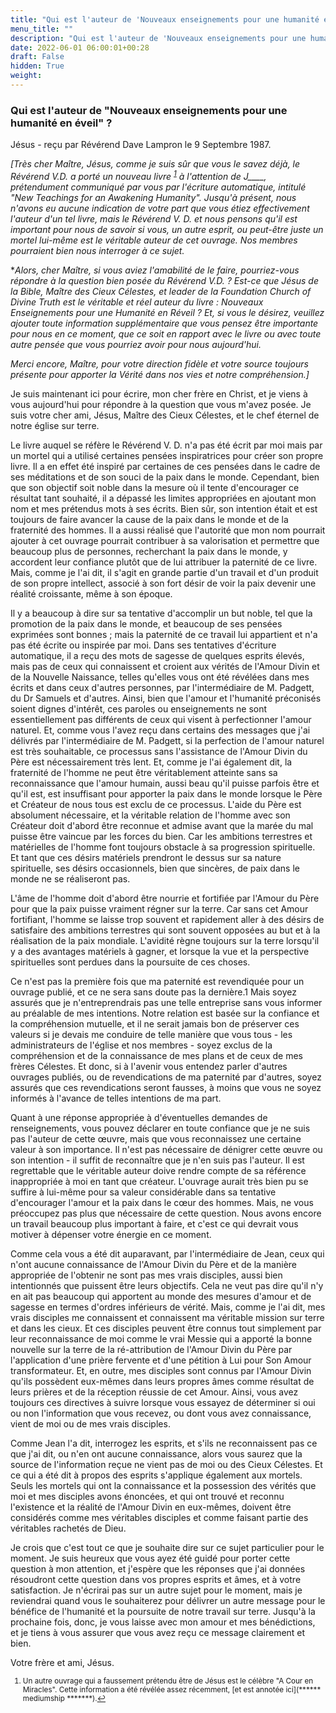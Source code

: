 ```yaml
---
title: "Qui est l'auteur de 'Nouveaux enseignements pour une humanité en éveil' ?"
menu_title: ""
description: "Qui est l'auteur de 'Nouveaux enseignements pour une humanité en éveil' ?"
date: 2022-06-01 06:00:01+00:28
draft: False
hidden: True
weight:
---
```

### Qui est l'auteur de "Nouveaux enseignements pour une humanité en éveil" ?

Jésus - reçu par Révérend Dave Lampron le 9 Septembre 1987.

*[Très cher Maître, Jésus, comme je suis sûr que vous le savez déjà, le Révérend V.D. a porté un nouveau livre <sup id="a1">[1](#f1)</sup> à l'attention de J____, prétendument communiqué par vous par l'écriture automatique, intitulé "New Teachings for an Awakening Humanity". Jusqu'à présent, nous n'avons eu aucune indication de votre part que vous étiez effectivement l'auteur d'un tel livre, mais le Révérend V. D. et nous pensons qu'il est important pour nous de savoir si vous, un autre esprit, ou peut-être juste un mortel lui-même est le véritable auteur de cet ouvrage. Nos membres pourraient bien nous interroger à ce sujet.*

**Alors, cher Maître, si vous aviez l'amabilité de le faire, pourriez-vous répondre à la question bien posée du Révérend V.D. ? Est-ce que Jésus de la Bible, Maître des Cieux Célestes, et leader de la Foundation Church of Divine Truth est le véritable et réel auteur du livre : Nouveaux Enseignements pour une Humanité en Réveil ? Et, si vous le désirez, veuillez ajouter toute information supplémentaire que vous pensez être importante pour nous en ce moment, que ce soit en rapport avec le livre ou avec toute autre pensée que vous pourriez avoir pour nous aujourd'hui.*

*Merci encore, Maître, pour votre direction fidèle et votre source toujours présente pour apporter la Vérité dans nos vies et notre compréhension.]*

Je suis maintenant ici pour écrire, mon cher frère en Christ, et je viens à vous aujourd'hui pour répondre à la question que vous m'avez posée. Je suis votre cher ami, Jésus, Maître des Cieux Célestes, et le chef éternel de notre église sur terre.

Le livre auquel se réfère le Révérend V. D. n'a pas été écrit par moi mais par un mortel qui a utilisé certaines pensées inspiratrices pour créer son propre livre. Il a en effet été inspiré par certaines de ces pensées dans le cadre de ses méditations et de son souci de la paix dans le monde. Cependant, bien que son objectif soit noble dans la mesure où il tente d'encourager ce résultat tant souhaité, il a dépassé les limites appropriées en ajoutant mon nom et mes prétendus mots à ses écrits. Bien sûr, son intention était et est toujours de faire avancer la cause de la paix dans le monde et de la fraternité des hommes. Il a aussi réalisé que l'autorité que mon nom pourrait ajouter à cet ouvrage pourrait contribuer à sa valorisation et permettre que beaucoup plus de personnes, recherchant la paix dans le monde, y accordent leur confiance plutôt que de lui attribuer la paternité de ce livre. Mais, comme je l'ai dit, il s'agit en grande partie d'un travail et d'un produit de son propre intellect, associé à son fort désir de voir la paix devenir une réalité croissante, même à son époque.

Il y a beaucoup à dire sur sa tentative d'accomplir un but noble, tel que la promotion de la paix dans le monde, et beaucoup de ses pensées exprimées sont bonnes ; mais la paternité de ce travail lui appartient et n'a pas été écrite ou inspirée par moi. Dans ses tentatives d'écriture automatique, il a reçu des mots de sagesse de quelques esprits élevés, mais pas de ceux qui connaissent et croient aux vérités de l'Amour Divin et de la Nouvelle Naissance, telles qu'elles vous ont été révélées dans mes écrits et dans ceux d'autres personnes, par l'intermédiaire de M. Padgett, du Dr Samuels et d'autres. Ainsi, bien que l'amour et l'humanité préconisés soient dignes d'intérêt, ces paroles ou enseignements ne sont essentiellement pas différents de ceux qui visent à perfectionner l'amour naturel. Et, comme vous l'avez reçu dans certains des messages que j'ai délivrés par l'intermédiaire de M. Padgett, si la perfection de l'amour naturel est très souhaitable, ce processus sans l'assistance de l'Amour Divin du Père est nécessairement très lent. Et, comme je l'ai également dit, la fraternité de l'homme ne peut être véritablement atteinte sans sa reconnaissance que l'amour humain, aussi beau qu'il puisse parfois être et qu'il est, est insuffisant pour apporter la paix dans le monde lorsque le Père et Créateur de nous tous est exclu de ce processus. L'aide du Père est absolument nécessaire, et la véritable relation de l'homme avec son Créateur doit d'abord être reconnue et admise avant que la marée du mal puisse être vaincue par les forces du bien. Car les ambitions terrestres et matérielles de l'homme font toujours obstacle à sa progression spirituelle. Et tant que ces désirs matériels prendront le dessus sur sa nature spirituelle, ses désirs occasionnels, bien que sincères, de paix dans le monde ne se réaliseront pas.

L'âme de l'homme doit d'abord être nourrie et fortifiée par l'Amour du Père pour que la paix puisse vraiment régner sur la terre. Car sans cet Amour fortifiant, l'homme se laisse trop souvent et rapidement aller à des désirs de satisfaire des ambitions terrestres qui sont souvent opposées au but et à la réalisation de la paix mondiale. L'avidité règne toujours sur la terre lorsqu'il y a des avantages matériels à gagner, et lorsque la vue et la perspective spirituelles sont perdues dans la poursuite de ces choses.

Ce n'est pas la première fois que ma paternité est revendiquée pour un ouvrage publié, et ce ne sera sans doute pas la dernière.1 Mais soyez assurés que je n'entreprendrais pas une telle entreprise sans vous informer au préalable de mes intentions. Notre relation est basée sur la confiance et la compréhension mutuelle, et il ne serait jamais bon de préserver ces valeurs si je devais me conduire de telle manière que vous tous - les administrateurs de l'église et nos membres - soyez exclus de la compréhension et de la connaissance de mes plans et de ceux de mes frères Célestes. Et donc, si à l'avenir vous entendez parler d'autres ouvrages publiés, ou de revendications de ma paternité par d'autres, soyez assurés que ces revendications seront fausses, à moins que vous ne soyez informés à l'avance de telles intentions de ma part.

Quant à une réponse appropriée à d'éventuelles demandes de renseignements, vous pouvez déclarer en toute confiance que je ne suis pas l'auteur de cette œuvre, mais que vous reconnaissez une certaine valeur à son importance. Il n'est pas nécessaire de dénigrer cette œuvre ou son intention - il suffit de reconnaître que je n'en suis pas l'auteur. Il est regrettable que le véritable auteur doive rendre compte de sa référence inappropriée à moi en tant que créateur. L'ouvrage aurait très bien pu se suffire à lui-même pour sa valeur considérable dans sa tentative d'encourager l'amour et la paix dans le cœur des hommes. Mais, ne vous préoccupez pas plus que nécessaire de cette question. Nous avons encore un travail beaucoup plus important à faire, et c'est ce qui devrait vous motiver à dépenser votre énergie en ce moment.

Comme cela vous a été dit auparavant, par l'intermédiaire de Jean, ceux qui n'ont aucune connaissance de l'Amour Divin du Père et de la manière appropriée de l'obtenir ne sont pas mes vrais disciples, aussi bien intentionnés que puissent être leurs objectifs. Cela ne veut pas dire qu'il n'y en ait pas beaucoup qui apportent au monde des mesures d'amour et de sagesse en termes d'ordres inférieurs de vérité. Mais, comme je l'ai dit, mes vrais disciples me connaissent et connaissent ma véritable mission sur terre et dans les cieux. Et ces disciples peuvent être connus tout simplement par leur reconnaissance de moi comme le vrai Messie qui a apporté la bonne nouvelle sur la terre de la ré-attribution de l'Amour Divin du Père par l'application d'une prière fervente et d'une pétition à Lui pour Son Amour transformateur. Et, en outre, mes disciples sont connus par l'Amour Divin qu'ils possèdent eux-mêmes dans leurs propres âmes comme résultat de leurs prières et de la réception réussie de cet Amour. Ainsi, vous avez toujours ces directives à suivre lorsque vous essayez de déterminer si oui ou non l'information que vous recevez, ou dont vous avez connaissance, vient de moi ou de mes vrais disciples.

Comme Jean l'a dit, interrogez les esprits, et s'ils ne reconnaissent pas ce que j'ai dit, ou n'en ont aucune connaissance, alors vous saurez que la source de l'information reçue ne vient pas de moi ou des Cieux Célestes. Et ce qui a été dit à propos des esprits s'applique également aux mortels. Seuls les mortels qui ont la connaissance et la possession des vérités que moi et mes disciples avons énoncées, et qui ont trouvé et reconnu l'existence et la réalité de l'Amour Divin en eux-mêmes, doivent être considérés comme mes véritables disciples et comme faisant partie des véritables rachetés de Dieu.

Je crois que c'est tout ce que je souhaite dire sur ce sujet particulier pour le moment. Je suis heureux que vous ayez été guidé pour porter cette question à mon attention, et j'espère que les réponses que j'ai données résoudront cette question dans vos propres esprits et âmes, et à votre satisfaction. Je n'écrirai pas sur un autre sujet pour le moment, mais je reviendrai quand vous le souhaiterez pour délivrer un autre message pour le bénéfice de l'humanité et la poursuite de notre travail sur terre. Jusqu'à la prochaine fois, donc, je vous laisse avec mon amour et mes bénédictions, et je tiens à vous assurer que vous avez reçu ce message clairement et bien.

Votre frère et ami, Jésus.
<small>

1. <large id="f1"> Un autre ouvrage qui a faussement prétendu être de Jésus est le célèbre "A Cour en Miracles". Cette information a été révélée assez récemment, [et est annotée ici](****** mediumship *******).[↩](#a1)